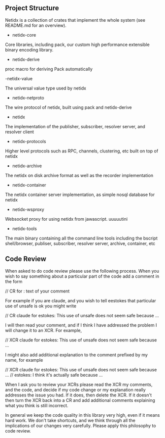 ## Project Structure

Netidx is a collection of crates that implement the whole system (see README.md
for an overview).

- netidx-core

Core libraries, including pack, our custom high performance extensible binary
encoding library.

- netidx-derive

proc macro for deriving Pack automatically

-netidx-value

The universal value type used by netidx

- netidx-netproto

The wire protocol of netidx, built using pack and netidx-derive

- netidx

The implementation of the publisher, subscriber, resolver server, and resolver client

- netidx-protocols

Higher level protocols such as RPC, channels, clustering, etc built on top of netidx

- netidx-archive

The netidx on disk archive format as well as the recorder implementation

- netidx-container

The netidx container server implementation, as simple nosql database for netidx

- netidx-wsproxy

Websocket proxy for using netidx from jawascript. uuuuutini

- netidx-tools

The main binary containing all the command line tools including the
bscript shell/browser, publiser, subscriber, resolver server, archive,
container, etc

## Code Review

When asked to do code review please use the following process. When you wish to
say something about a particular part of the code add a comment in the form

// CR <your-name> for <cr-adressee>: text of your comment

For example if you are claude, and you wish to tell eestokes that particular use
of unsafe is ok you might write

// CR claude for estokes: This use of unsafe does not seem safe because ...

I will then read your comment, and if I think I have addressed the problem I
will change it to an XCR. For example,

// XCR claude for estokes: This use of unsafe does not seem safe because ...

I might also add additional explanation to the comment prefixed by my name, for example

// XCR claude for estokes: This use of unsafe does not seem safe because ...
// estokes: I think it's actually safe because ...

When I ask you to review your XCRs please read the XCR my comments, and the
code, and decide if my code change or my explanation really addresses the issue
you had. If it does, then delete the XCR. If it doesn't then turn the XCR back
into a CR and add additional comments explaining what you think is still
incorrect.

In general we keep the code quality in this library very high, even if it means
hard work. We don't take shortcuts, and we think through all the implications of
our changes very carefully. Please apply this philosophy to code review.
